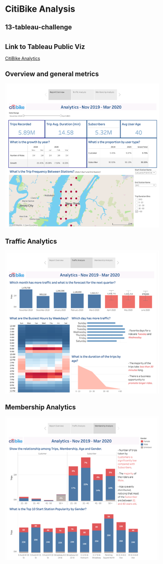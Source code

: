 # CitiBike Analysis
## 13-tableau-challenge
#
## Link to Tableau Public Viz
[CitiBike Analytics](https://public.tableau.com/profile/carlosalzate#!/vizhome/CitiBike_15875744164400/CitiBikeStory?publish=yes)

## Overview and general metrics
![](images/overview.png)

## Traffic Analytics
![](images/traffic.png)

## Membership Analytics
![](images/membership.png)